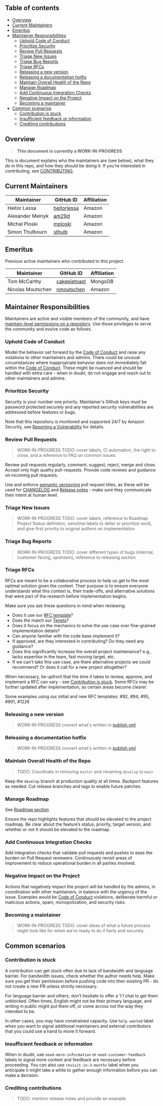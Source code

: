 
## Table of contents <!-- omit in toc -->

- [Overview](#overview)
- [Current Maintainers](#current-maintainers)
- [Emeritus](#emeritus)
- [Maintainer Responsibilities](#maintainer-responsibilities)
  - [Uphold Code of Conduct](#uphold-code-of-conduct)
  - [Prioritize Security](#prioritize-security)
  - [Review Pull Requests](#review-pull-requests)
  - [Triage New Issues](#triage-new-issues)
  - [Triage Bug Reports](#triage-bug-reports)
  - [Triage RFCs](#triage-rfcs)
  - [Releasing a new version](#releasing-a-new-version)
  - [Releasing a documentation hotfix](#releasing-a-documentation-hotfix)
  - [Maintain Overall Health of the Repo](#maintain-overall-health-of-the-repo)
  - [Manage Roadmap](#manage-roadmap)
  - [Add Continuous Integration Checks](#add-continuous-integration-checks)
  - [Negative Impact on the Project](#negative-impact-on-the-project)
  - [Becoming a maintainer](#becoming-a-maintainer)
- [Common scenarios](#common-scenarios)
  - [Contribution is stuck](#contribution-is-stuck)
  - [Insufficient feedback or information](#insufficient-feedback-or-information)
  - [Crediting contributions](#crediting-contributions)

## Overview

> **This document is currently a WORK-IN-PROGRESS**

This is document explains who the maintainers are (see below), what they do in this repo, and how they should be doing it. If you're interested in contributing, see [CONTRIBUTING](CONTRIBUTING.md).

## Current Maintainers

| Maintainer       | GitHub ID                                     | Affiliation |
| ---------------- | --------------------------------------------- | ----------- |
| Heitor Lessa     | [heitorlessa](https://github.com/heitorlessa) | Amazon      |
| Alexander Melnyk | [am29d](https://github.com/am29d)             | Amazon      |
| Michal Ploski    | [mploski](https://github.com/mploski)         | Amazon      |
| Simon Thulbourn  | [sthulb](https://github.com/sthulb)           | Amazon      |

## Emeritus

Previous active maintainers who contributed to this project.

| Maintainer        | GitHub ID                                       | Affiliation |
| ----------------- | ----------------------------------------------- | ----------- |
| Tom McCarthy      | [cakepietoast](https://github.com/cakepietoast) | MongoDB     |
| Nicolas Moutschen | [nmoutschen](https://github.com/nmoutschen)     | Amazon      |

## Maintainer Responsibilities

Maintainers are active and visible members of the community, and have [maintain-level permissions on a repository](https://docs.github.com/en/organizations/managing-access-to-your-organizations-repositories/repository-permission-levels-for-an-organization). Use those privileges to serve the community and evolve code as follows.

### Uphold Code of Conduct

Model the behavior set forward by the [Code of Conduct](CODE_OF_CONDUCT.md) and raise any violations to other maintainers and admins. There could be unusual circumstances where inappropriate behavior does not immediately fall within the [Code of Conduct](CODE_OF_CONDUCT.md). These might be nuanced and should be handled with extra care - when in doubt, do not engage and reach out to other maintainers and admins.

### Prioritize Security

Security is your number one priority. Maintainer's Github keys must be password protected securely and any reported security vulnerabilities are addressed before features or bugs.

Note that this repository is monitored and supported 24/7 by Amazon Security, see [Reporting a Vulnerability](SECURITY.md) for details.

### Review Pull Requests

> WORK-IN-PROGRESS
> TODO: cover labels, CI automation, the right to close, and a reference to FAQ on common issues.

Review pull requests regularly, comment, suggest, reject, merge and close. Accept only high quality pull-requests. Provide code reviews and guidance on incoming pull requests.

Use and enforce [semantic versioning](https://semver.org/) pull request titles, as these will be used for [CHANGELOG](CHANGELOG.md) and [Release notes](https://github.com/awslabs/aws-lambda-powertools-python/releases) - make sure they communicate their intent at human level.

### Triage New Issues

> WORK-IN-PROGRESS
> TODO: cover labels, reference to Roadmap Project Status definition, sensitive labels to defer or prioritize work, and give first priority to original authors on implementation

### Triage Bug Reports

> WORK-IN-PROGRESS
> TODO: cover different types of bugs (internal, customer-facing, upstream), reference to releasing section

### Triage RFCs

RFCs are meant to be a collaborative process to help us get to the most optimal solution given the context. Their purpose is to ensure everyone understands what this context is, their trade-offs, and alternative solutions that were part of the research before implementation begins.

Make sure you ask these questions in mind when reviewing:

* Does it use our [RFC template](https://github.com/awslabs/aws-lambda-powertools-python/issues/new?assignees=&labels=RFC%2Ctriage&template=rfc.yml&title=RFC%3A+TITLE)?
* Does the match our [Tenets](https://awslabs.github.io/aws-lambda-powertools-python/latest/#tenets)?
* Does it focus on the mechanics to solve the use case over fine-grained implementation details?
* Can anyone familiar with the code base implement it?
* If approved, are they interested in contributing? Do they need any guidance?
* Does this significantly increase the overall project maintenance? e.g., lacks expertise in the team, fast moving target, etc.
* If we can't take this use case, are there alternative projects we could recommend? Or does it call for a new project altogether?

When necessary, be upfront that the time it takes to review, approve, and implement a RFC can vary - see [Contribution is stuck](#contribution-is-stuck). Some RFCs may be further updated after implementation, as certain areas become clearer.

Some examples using our initial and new RFC templates: #92, #94, #95, #991, #1226

### Releasing a new version

> WORK-IN-PROGRESS
> convert what's written in [publish.yml](.github/workflows/publish.yml)

### Releasing a documentation hotfix

> WORK-IN-PROGRESS
> convert what's written in [publish.yml](.github/workflows/publish.yml)

### Maintain Overall Health of the Repo

> TODO: Coordinate in removing `master` and renaming `develop` to `main`

Keep the `develop` branch at production quality at all times. Backport features as needed. Cut release branches and tags to enable future patches.

### Manage Roadmap

See [Roadmap section](https://awslabs.github.io/aws-lambda-powertools-python/latest/roadmap/)

Ensure the repo highlights features that should be elevated to the project roadmap. Be clear about the feature’s status, priority, target version, and whether or not it should be elevated to the roadmap.

### Add Continuous Integration Checks

Add integration checks that validate pull requests and pushes to ease the burden on Pull Request reviewers. Continuously revisit areas of improvement to reduce operational burden in all parties involved.

### Negative Impact on the Project

Actions that negatively impact the project will be handled by the admins, in coordination with other maintainers, in balance with the urgency of the issue. Examples would be [Code of Conduct](CODE_OF_CONDUCT.md) violations, deliberate harmful or malicious actions, spam, monopolization, and security risks.

### Becoming a maintainer

> WORK-IN-PROGRESS
> TODO: cover ideas of what a future process might look like for when we're ready to do it fairly and securely.

## Common scenarios

### Contribution is stuck

A contribution can get stuck often due to lack of bandwidth and language barrier. For bandwidth issues, check whether the author needs help. Make sure you get their permission before pushing code into their existing PR - do not create a new PR unless strictly necessary.

For language barrier and others, don't hesitate to offer a 1:1 chat to get them unblocked. Often times, English might not be their primary language, and writing in public might put them off, or come across not the way they intended to be.

In other cases, you may have constrained capacity. Use `help wanted` label when you want to signal additional maintainers and external contributors that you could use a hand to move it forward.

### Insufficient feedback or information

When in doubt, use `need-more-information` or `need-customer-feedback` labels to signal more context and feedback are necessary before proceeding. You can also use `revisit-in-3-months` label when you anticipate it might take a while to gather enough information before you can make a decision.

### Crediting contributions

> TODO: mention release notes and provide an example.
